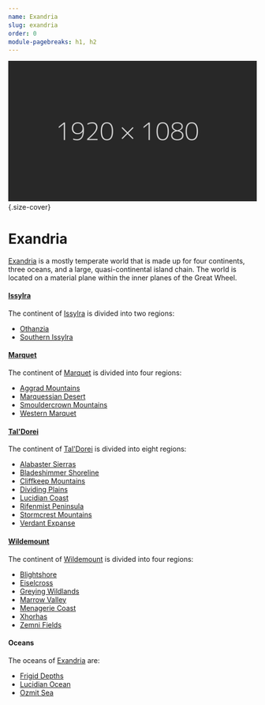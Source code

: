 ```yaml
---
name: Exandria
slug: exandria
order: 0
module-pagebreaks: h1, h2
---
```

![Exandria](assets/img/placeholder_1920x1080.jpg){.size-cover}
# Exandria
[Exandria](exandria) is a mostly temperate world that is made up for four continents, three oceans, and a large, quasi-continental island chain. The world is located on a material plane within the inner planes of the Great Wheel.

#### [Issylra](issylra)
The continent of [Issylra](issylra) is divided into two regions:
- [Othanzia](othanzia)
- [Southern Issylra](southern-issylra)

#### [Marquet](marquet)
The continent of [Marquet](marquet) is divided into four regions:
- [Aggrad Mountains](aggrad-mountains)
- [Marquessian Desert](marquessian-desert)
- [Smouldercrown Mountains](smouldercrown-mountains)
- [Western Marquet](western-marquet)

#### [Tal'Dorei](taldorei)
The continent of [Tal'Dorei](taldorei) is divided into eight regions:
- [Alabaster Sierras](alabaster-sierras)
- [Bladeshimmer Shoreline](bladeshimmer-shoreline)
- [Cliffkeep Mountains](cliffkeep-mountains)
- [Dividing Plains](dividing-plains)
- [Lucidian Coast](lucidian-coast)
- [Rifenmist Peninsula](rifenmist-peninsula)
- [Stormcrest Mountains](stormcrest-mountains)
- [Verdant Expanse](verdant-expanse)

#### [Wildemount](wildemount)
The continent of [Wildemount](wildemount) is divided into four regions:
- [Blightshore](blightshore)
- [Eiselcross](eiselcross)
- [Greying Wildlands](greying-wildlands)
- [Marrow Valley](marrow-valley)
- [Menagerie Coast](menagerie-coast)
- [Xhorhas](xhorhas)
- [Zemni Fields](zemni-fields)

#### Oceans
The oceans of [Exandria](exandria) are:
- [Frigid Depths](frigid-depths)
- [Lucidian Ocean](lucidian-ocean)
- [Ozmit Sea](ozmit-sea)




